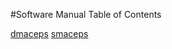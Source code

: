 #Software Manual Table of Contents

[dmaceps](https://github.com/bolanderc/math5610/blob/master/mach_prec.py)
[smaceps](https://github.com/bolanderc/math5610)
